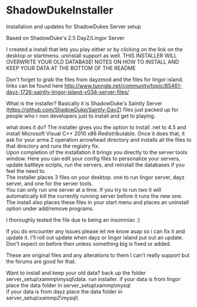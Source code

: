 ShadowDukeInstaller
===================

Installation and updates for ShadowDukes Server setup

Based on ShadowDuke's 2.5 DayZ/Lingor Server

I created a install that lets you play either or by clicking on the link on the desktop or startmenu. 
uninstall support as well. THIS INSTALLER WILL OVERWRITE YOUR OLD DATABASE!  NOTES ON HOW TO INSTALL AND KEEP YOUR DATA 
AT THE BOTTOM OF THE README

Don't forget to grab the files from dayzmod and the files for lingor island. links can be found here
http://www.tunngle.net/community/topic/85461-dayz-1726-saintly-lingor-island-v034-server-files/

What is the installer?
Basically it is ShadowDuke's Saintly Server (https://github.com/ShadowDuke/Saintly-DayZ) files just packed up for people
who r non developers just to install and get to playing.

what does it do?
The installer gives you the option to install .net to 4.5 and install Microsoft Visual C++ 2010  x86 Redistributable.
Once it does that, it ask for your arma 2 operation arrowhead directory and installs all the files to that directory 
and runs the registry fix.  
Upon completion of the installation it brings you directly to the server tools window.
Here you can edit your config files to personalize your servers, update battleye scripts, run the servers, and reinstall
the databases if you feel the need to.  
The installer places 3 files on your desktop.  one to run lingor server, dayz server, and one for the server tools.  
You can only run one server at a time.  If you try to run two it will automatically kill the currently running server 
before it runs the new one.  
The install also places these files in your start menu and places an uninstall option under add/remove programs.  
 
 I thoroughly tested the file due to being an insomniac :)
 
 If you do encounter any issues please let me know asap so i can fix it and update it.  I'll roll out update when dayz or
 lingor island put out an update.  Don't expect on before then unless something big is fixed or added.
 
 These are original files and any alterations to them I can't really support but the forums are good for that.  
 
 Want to install and keep your old data?  back up the folder server_setup\xammp\mysql\data.
 run installer.
 if your data is from lingor place the data folder in server_setup\xammp\mysql\
 if your data is from dayz place the data folder in server_setup\xammp2\mysql\